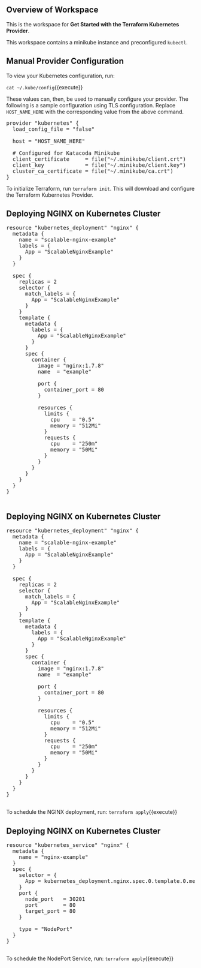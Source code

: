 ## Overview of Workspace

This is the workspace for **Get Started with the Terraform Kubernetes Provider**.

This workspace contains a minikube instance and preconfigured `kubectl`.

## Manual Provider Configuration
To view your Kubernetes configuration, run:

`cat ~/.kube/config`{{execute}}

These values can, then, be used to manually configure your provider. The 
following is a sample configuration using TLS configuration. Replace 
`HOST_NAME_HERE` with the corresponding value from the above command.

<pre class="file" data-filename="main.tf" data-target="replace">
provider "kubernetes" {
  load_config_file = "false"

  host = "HOST_NAME_HERE"
  
  # Configured for Katacoda Minikube
  client_certificate     = file("~/.minikube/client.crt")
  client_key             = file("~/.minikube/client.key")
  cluster_ca_certificate = file("~/.minikube/ca.crt")
}
</pre>

To initialize Terraform, run `terraform init`. This will download and configure
the Terraform Kubernetes Provider.

## Deploying NGINX on Kubernetes Cluster 

<pre class="file" data-filename="main.tf" data-target="append">
resource "kubernetes_deployment" "nginx" {
  metadata {
    name = "scalable-nginx-example"
    labels = {
      App = "ScalableNginxExample"
    }
  }

  spec {
    replicas = 2
    selector {
      match_labels = {
        App = "ScalableNginxExample"
      }
    }
    template {
      metadata {
        labels = {
          App = "ScalableNginxExample"
        }
      }
      spec {
        container {
          image = "nginx:1.7.8"
          name  = "example"

          port {
            container_port = 80
          }

          resources {
            limits {
              cpu    = "0.5"
              memory = "512Mi"
            }
            requests {
              cpu    = "250m"
              memory = "50Mi"
            }
          }
        }
      }
    }
  }
}

</pre>


## Deploying NGINX on Kubernetes Cluster 

<pre class="file" data-filename="main.tf" data-target="append">
resource "kubernetes_deployment" "nginx" {
  metadata {
    name = "scalable-nginx-example"
    labels = {
      App = "ScalableNginxExample"
    }
  }

  spec {
    replicas = 2
    selector {
      match_labels = {
        App = "ScalableNginxExample"
      }
    }
    template {
      metadata {
        labels = {
          App = "ScalableNginxExample"
        }
      }
      spec {
        container {
          image = "nginx:1.7.8"
          name  = "example"

          port {
            container_port = 80
          }

          resources {
            limits {
              cpu    = "0.5"
              memory = "512Mi"
            }
            requests {
              cpu    = "250m"
              memory = "50Mi"
            }
          }
        }
      }
    }
  }
}

</pre>

To schedule the NGINX deployment, run: 
`terraform apply`{{execute}}


## Deploying NGINX on Kubernetes Cluster 

<pre class="file" data-filename="main.tf" data-target="append">
resource "kubernetes_service" "nginx" {
  metadata {
    name = "nginx-example"
  }
  spec {
    selector = {
      App = kubernetes_deployment.nginx.spec.0.template.0.metadata[0].labels.App
    }
    port {
      node_port   = 30201
      port        = 80
      target_port = 80
    }

    type = "NodePort"
  }
}

</pre>

To schedule the NodePort Service, run: 
`terraform apply`{{execute}}
